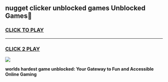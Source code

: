 
## nugget clicker unblocked games Unblocked Games👋
<h3>
<a href="https://premium.freeplayer.one?title=nugget_clicker_unblocked_games&ref=16F">CLICK TO PLAY</a></h3>
<hr>

<h3>
<a href="https://premium.freeplayer.one?title=nugget_clicker_unblocked_games&ref=16F">CLICK 2 PLAY</a>
  
</h3>

<a href="https://premium.freeplayer.one?title=nugget_clicker_unblocked_games&ref=16F/"><img src="https://clearcache.store/games.png"></a>


**worlds hardest game unblocked: Your Gateway to Fun and Accessible Online Gaming**
